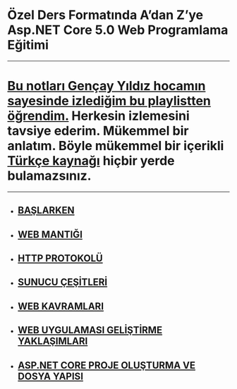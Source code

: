 # Özel Ders Formatında A’dan Z’ye Asp.NET Core 5.0 Web Programlama Eğitimi

***
# [Bu notları Gençay Yıldız hocamın sayesinde izlediğim bu playlistten öğrendim.](https://www.youtube.com/playlist?list=PLQVXoXFVVtp33KHoTkWklAo72l5bcjPVL)  Herkesin izlemesini tavsiye ederim. Mükemmel bir anlatım. Böyle mükemmel bir içerikli [Türkçe kaynağı](https://www.youtube.com/c/Gen%C3%A7ayY%C4%B1ld%C4%B1z) hiçbir yerde bulamazsınız.
***

- ## [BAŞLARKEN](https://github.com/musauyumaz/Asp.NET-Core-5.0-Web/blob/main/1-BA%C5%9ELARKEN/ReadMe.md)
- ## [WEB MANTIĞI](https://github.com/musauyumaz/Asp.NET-Core-5.0-Web/blob/main/2-WEB%20MANTI%C4%9EI/ReadMe.md)
- ## [HTTP PROTOKOLÜ](https://github.com/musauyumaz/Asp.NET-Core-5.0-Web/blob/main/3-HTTP%20PROTOK%C3%9C/ReadMe.md)
- ## [SUNUCU ÇEŞİTLERİ](https://github.com/musauyumaz/Asp.NET-Core-5.0-Web/blob/main/4-SUNUCU%20%C3%87E%C5%9E%C4%B0TLER%C4%B0/ReadMe.md)
- ## [WEB KAVRAMLARI](https://github.com/musauyumaz/Asp.NET-Core-5.0-Web/blob/main/5-%20WEB%20KAVRAMLARI/ReadMe.md)
- ## [WEB UYGULAMASI GELİŞTİRME YAKLAŞIMLARI](https://github.com/musauyumaz/Asp.NET-Core-5.0-Web/blob/main/6-%20WEB%20UYGULAMASI%20GEL%C4%B0%C5%9ET%C4%B0RME%20YAKLA%C5%9EIMLARI/ReadMe.md)
- ## [ASP.NET CORE PROJE OLUŞTURMA VE DOSYA YAPISI](https://github.com/musauyumaz/Asp.NET-Core-5.0-Web/blob/main/7-ASP.NET%20CORE%20PROJE%20OLU%C5%9ETURMA%20VE%20DOSYA%20YAPISI/ReadMe.md)
